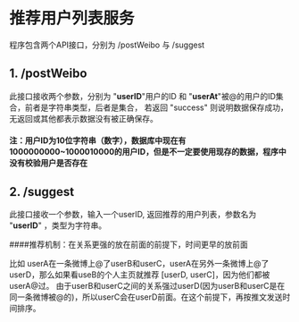 # 推荐用户列表服务
程序包含两个API接口，分别为
/postWeibo 与
/suggest
## 1. /postWeibo
此接口接收两个参数，分别为 "**userID**"用户的ID 和 "**userAt**"被@的用户的ID集合，前者是字符串类型，后者是集合，
若返回 "success" 则说明数据保存成功，无返回或其他都表示数据没有被正确保存。
#### 注：用户ID为10位字符串（数字），数据库中现在有1000000000~1000010000的用户ID，但是不一定要使用现存的数据，程序中没有校验用户是否存在

## 2. /suggest
此接口接收一个参数，输入一个userID, 返回推荐的用户列表，参数名为 "**userID**" ，类型为字符串。

####推荐机制：在关系更强的放在前面的前提下，时间更早的放前面

比如 userA在一条微博上@了userB和userC，userA在另外一条微博上@了userD，那么如果看useB的个人主页就推荐 [userD, userC]，因为他们都被userA@过。
由于userB和userC之间的关系强过userD(因为userB和userC是在同一条微博被@的)，所以userC会在userD前面。在这个前提下，再按推文发送时间排序。
